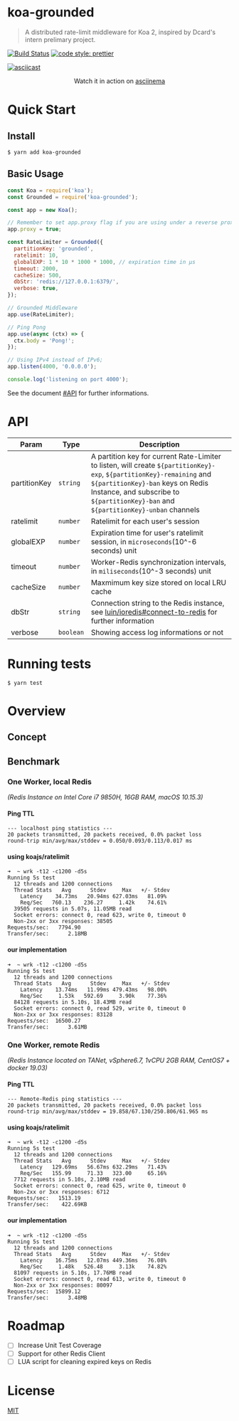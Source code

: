 # koa-grounded
> A distributed rate-limit middleware for Koa 2, inspired by Dcard's intern prelimary project.

[![Build Status](https://travis-ci.org/cyihsu/koa-grounded.svg?branch=master)](https://travis-ci.org/cyihsu/koa-grounded)
[![code style: prettier](https://img.shields.io/badge/code_style-prettier-ff69b4.svg?style=flat-square)](https://github.com/prettier/prettier)

[![asciicast](https://asciinema.org/a/JDWi8oUmqbLNjZL4gakvhJa3n.svg)](https://asciinema.org/a/JDWi8oUmqbLNjZL4gakvhJa3n)
<p align="center">
  Watch it in action on <a href="https://asciinema.org/a/JDWi8oUmqbLNjZL4gakvhJa3n">asciinema</a>
</p>

# Quick Start

## Install

```shell
$ yarn add koa-grounded
```

## Basic Usage

```javascript
const Koa = require('koa');
const Grounded = require('koa-grounded');

const app = new Koa();

// Remember to set app.proxy flag if you are using under a reverse proxy
app.proxy = true;

const RateLimiter = Grounded({
  partitionKey: 'grounded',
  ratelimit: 10,
  globalEXP: 1 * 10 * 1000 * 1000, // expiration time in μs
  timeout: 2000,
  cacheSize: 500,
  dbStr: 'redis://127.0.0.1:6379/',
  verbose: true,
});

// Grounded Middleware
app.use(RateLimiter);

// Ping Pong
app.use(async (ctx) => {
  ctx.body = 'Pong!';
});

// Using IPv4 instead of IPv6;
app.listen(4000, '0.0.0.0');

console.log('listening on port 4000');
```

See the document [#API](#API) for further informations.


# API
| Param        | Type      | Description                                                                                                                                                                                                                                                              |
|--------------|-----------|--------------------------------------------------------------------------------------------------------------------------------------------------------------------------------------------------------------------------------------------------------------------------|
| partitionKey | `string`  | A partition key for current Rate-Limiter to listen, will create `${partitionKey}-exp`, `${partitionKey}-remaining` and `${partitionKey}-ban` keys on Redis Instance, and subscribe to `${partitionKey}-ban` and `${partitionKey}-unban` channels |
| ratelimit    | `number`  | Ratelimit for each user's session |
| globalEXP    | `number`  | Expiration time for user's ratelimit session, in `microseconds`(10^-6 seconds) unit |
| timeout      | `number`  | Worker-Redis synchronization intervals, in `miliseconds`(10^-3 seconds) unit |
| cacheSize    | `number`  | Maxmimum key size stored on local LRU cache |
| dbStr        | `string`  | Connection string to the Redis instance, see [luin/ioredis#connect-to-redis](https://github.com/luin/ioredis#connect-to-redis) for further information |
| verbose      | `boolean` | Showing access log informations or not |

# Running tests

```shell
$ yarn test
```

# Overview
## Concept

## Benchmark
### One Worker, local Redis
_(Redis Instance on Intel Core i7 9850H, 16GB RAM, macOS 10.15.3)_

#### Ping TTL
```shell
--- localhost ping statistics ---
20 packets transmitted, 20 packets received, 0.0% packet loss
round-trip min/avg/max/stddev = 0.050/0.093/0.113/0.017 ms
```

#### using koajs/ratelimit
```shell
➜  ~ wrk -t12 -c1200 -d5s
Running 5s test
  12 threads and 1200 connections
  Thread Stats   Avg      Stdev     Max   +/- Stdev
    Latency    34.73ms   20.94ms 627.03ms   81.09%
    Req/Sec   760.13    236.27     1.42k    74.61%
  39505 requests in 5.07s, 11.05MB read
  Socket errors: connect 0, read 623, write 0, timeout 0
  Non-2xx or 3xx responses: 38505
Requests/sec:   7794.90
Transfer/sec:      2.18MB
```

#### our implementation
```shell
➜  ~ wrk -t12 -c1200 -d5s
Running 5s test
  12 threads and 1200 connections
  Thread Stats   Avg      Stdev     Max   +/- Stdev
    Latency    13.74ms   11.99ms 479.43ms   98.00%
    Req/Sec     1.53k   592.69     3.90k    77.36%
  84128 requests in 5.10s, 18.43MB read
  Socket errors: connect 0, read 529, write 0, timeout 0
  Non-2xx or 3xx responses: 83128
Requests/sec:  16500.27
Transfer/sec:      3.61MB
```

### One Worker, remote Redis
_(Redis Instance located on TANet, vSphere6.7, 1vCPU 2GB RAM, CentOS7 + docker 19.03)_

#### Ping TTL
```shell
--- Remote-Redis ping statistics ---
20 packets transmitted, 20 packets received, 0.0% packet loss
round-trip min/avg/max/stddev = 19.858/67.130/250.806/61.965 ms
```

#### using koajs/ratelimit
```shell
➜  ~ wrk -t12 -c1200 -d5s
Running 5s test
  12 threads and 1200 connections
  Thread Stats   Avg      Stdev     Max   +/- Stdev
    Latency   129.69ms   56.67ms 632.29ms   71.43%
    Req/Sec   155.99     71.33   323.00     65.16%
  7712 requests in 5.10s, 2.10MB read
  Socket errors: connect 0, read 625, write 0, timeout 0
  Non-2xx or 3xx responses: 6712
Requests/sec:   1513.19
Transfer/sec:    422.69KB
```
#### our implementation
```shell
➜  ~ wrk -t12 -c1200 -d5s
Running 5s test
  12 threads and 1200 connections
  Thread Stats   Avg      Stdev     Max   +/- Stdev
    Latency    16.75ms   12.07ms 449.36ms   76.08%
    Req/Sec     1.48k   526.48     3.13k    74.82%
  81097 requests in 5.10s, 17.76MB read
  Socket errors: connect 0, read 613, write 0, timeout 0
  Non-2xx or 3xx responses: 80097
Requests/sec:  15899.12
Transfer/sec:      3.48MB
```

# Roadmap
  - [ ] Increase Unit Test Coverage
  - [ ] Support for other Redis Client
  - [ ] LUA script for cleaning expired keys on Redis

# License
[MIT](https://github.com/cyihsu/koa-grounded/blob/master/LICENSE)
